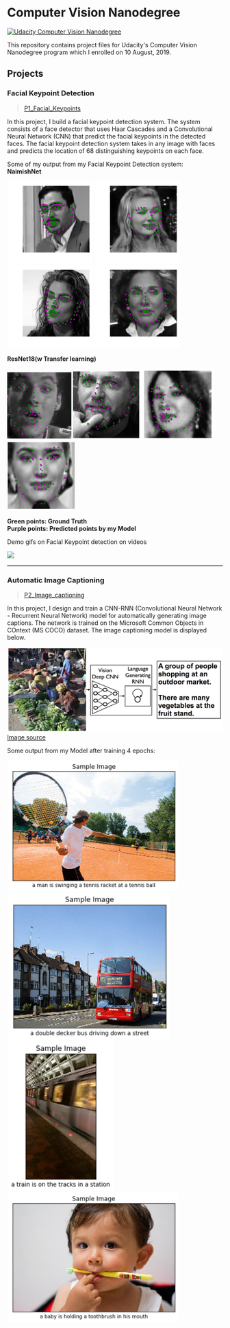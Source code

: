 # Computer Vision Nanodegree 
[![Udacity Computer Vision Nanodegree](http://tugan0329.bitbucket.io/imgs/github/cvnd.svg)](https://www.udacity.com/course/computer-vision-nanodegree--nd891)

This repository contains project files for Udacity's Computer Vision Nanodegree program which I enrolled on 10 August, 2019.

## Projects

### Facial Keypoint Detection
>[P1_Facial_Keypoints](https://github.com/nz-is/CVND-Projects/tree/master/P1_Facial_Keypoints)

In this project, I build a facial keypoint detection system. The system consists of a face detector that uses Haar Cascades and a Convolutional Neural Network (CNN) that predict the facial keypoints in the detected faces. The facial keypoint detection system takes in any image with faces and predicts the location of 68 distinguishing keypoints on each face.

Some of my output from my Facial Keypoint Detection system:</br>
**NaimishNet**
<p float="left">
  <img src="images_gifs/face-41.png" width="200" />
  <img src="images_gifs/face-45.png" width="200" /> 
  <img src="images_gifs/face-43.png" width="200" />
    <img src="images_gifs/face-44.png" width="200" />
</p>

**ResNet18(w Transfer learning)**
<p float="left">
  <img src="images_gifs/face-46.png" width="150" />
  <img src="images_gifs/face-47.png" width="160" /> 
  <img src="images_gifs/face-48.png" width="165" />
    <img src="images_gifs/face-49.png" width="160" />
</p>

**Green points: Ground Truth </br>
Purple points: Predicted points by my Model**

Demo gifs on Facial Keypoint detection on videos
<p float="left">
    <img src="images_gifs/riho_1.gif"/>
</p>

---------
### Automatic Image Captioning

>[P2_Image_captioning](https://github.com/nz-is/CVND-Projects/tree/master/P2_Image_Captioning)

In this project, I design and train a CNN-RNN (Convolutional Neural Network - Recurrent Neural Network) model for automatically generating image captions. The network is trained on the Microsoft Common Objects in COntext (MS COCO) dataset. The image captioning model is displayed below.

![Image Captioning Model](images_gifs/cnn_rnn_model.png?raw=true) [Image source](https://arxiv.org/pdf/1411.4555.pdf)

Some output from my Model after training 4 epochs:
<p float="left">
  <img src="images_gifs/P2-46.png" width="400" />
  <img src="images_gifs/P2-52.png" width="380" /> 
    <img src="images_gifs/P2-45.png" width="250" />
    <img src="images_gifs/P2-48.png" width="400" />
</p>
